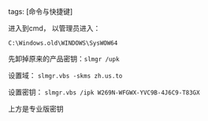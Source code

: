 tags: [命令与快捷键]

进入到cmd， 以管理员进入：

`C:\Windows.old\WINDOWS\SysWOW64`



先卸掉原来的产品密钥：`slmgr /upk`



设置域： `slmgr.vbs -skms zh.us.to`



设置密钥： `slmgr.vbs /ipk W269N-WFGWX-YVC9B-4J6C9-T83GX`



上方是专业版密钥